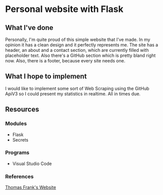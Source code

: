 # Personal website with Flask

## What I've done
Personally, I'm quite proud of this simple website that I've made. In my opinion it has a clean design and it perfectly represents me.
The site has a header, an about and a contact section, which are currently filled with placeholder text. Also there's a GitHub section which is pretty bland right now.
Also, there is a footer, because every site needs one.

## What I hope to implement
I would like to implement some sort of Web Scraping using the GitHub ApiV3 so I could present my statistics in realtime. All in times due.

## Resources
### Modules
* Flask
* Secrets

### Programs
* Visual Studio Code

### References
[Thomas Frank's Website](https://www.thomasjfrank.com)
